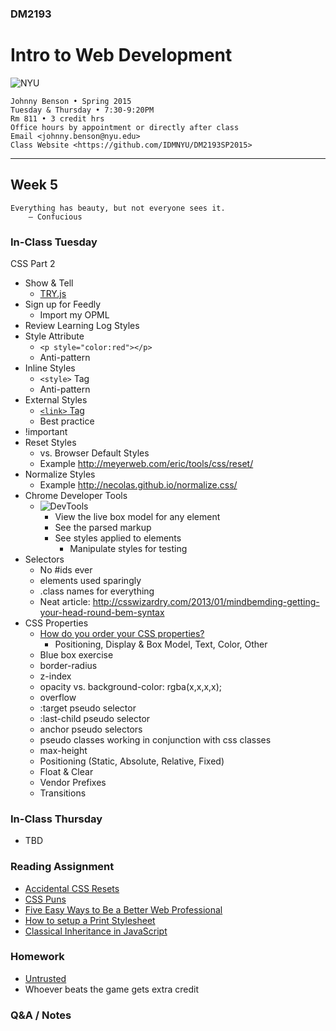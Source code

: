 ### DM2193

# Intro to Web Development

![NYU](https://cloud.githubusercontent.com/assets/238022/5893409/ba1adc36-a4b0-11e4-99e3-a267b37fc726.png)

    Johnny Benson • Spring 2015
    Tuesday & Thursday • 7:30-9:20PM
    Rm 811 • 3 credit hrs
    Office hours by appointment or directly after class
    Email <johnny.benson@nyu.edu>
    Class Website <https://github.com/IDMNYU/DM2193SP2015>

---

## Week 5

    Everything has beauty, but not everyone sees it.
        — Confucious

### In-Class Tuesday
CSS Part 2
* Show & Tell
  * [TRY.js](http://dailyjs.com/2015/02/16/tryjs-mightyeditor)
* Sign up for Feedly
  * Import my OPML
* Review Learning Log Styles
* Style Attribute
  * `<p style="color:red"></p>`
  * Anti-pattern
* Inline Styles
  * `<style>` Tag
  * Anti-pattern
* External Styles
  * [`<link>` Tag](http://www.w3schools.com/tags/tag_link.asp)
  * Best practice
* !important
* Reset Styles
  * vs. Browser Default Styles
  * Example http://meyerweb.com/eric/tools/css/reset/
* Normalize Styles
  * Example http://necolas.github.io/normalize.css/
* Chrome Developer Tools
  * ![DevTools](http://j-hnnybens-n.com/capture/cwqvi.png)
    * View the live box model for any element
    * See the parsed markup
    * See styles applied to elements
      * Manipulate styles for testing
* Selectors
  * No #ids ever
  * elements used sparingly
  * .class names for everything
  * Neat article: http://csswizardry.com/2013/01/mindbemding-getting-your-head-round-bem-syntax
* CSS Properties
  * [How do you order your CSS properties?](http://css-tricks.com/poll-results-how-do-you-order-your-css-properties)
    * Positioning, Display & Box Model, Text, Color, Other
  * Blue box exercise
  * border-radius
  * z-index
  * opacity vs. background-color: rgba(x,x,x,x);
  * overflow
  * :target pseudo selector
  * :last-child pseudo selector
  * anchor pseudo selectors
  * pseudo classes working in conjunction with css classes
  * max-height
  * Positioning (Static, Absolute, Relative, Fixed)
  * Float & Clear
  * Vendor Prefixes
  * Transitions

### In-Class Thursday
* TBD

### Reading Assignment
* [Accidental CSS Resets](http://css-tricks.com/accidental-css-resets)
* [CSS Puns](http://saijogeorge.com/css-puns)
* [Five Easy Ways to Be a Better Web Professional](http://viget.com/flourish/five-easy-ways-to-be-a-better-web-professional)
* [How to setup a Print Stylesheet](http://www.smashingmagazine.com/2011/11/24/how-to-set-up-a-print-style-sheet)
* [Classical Inheritance in JavaScript](http://javascript.crockford.com/inheritance.html)

### Homework
* [Untrusted](http://alexnisnevich.github.io/untrusted)
 * Whoever beats the game gets extra credit

### Q&A / Notes

